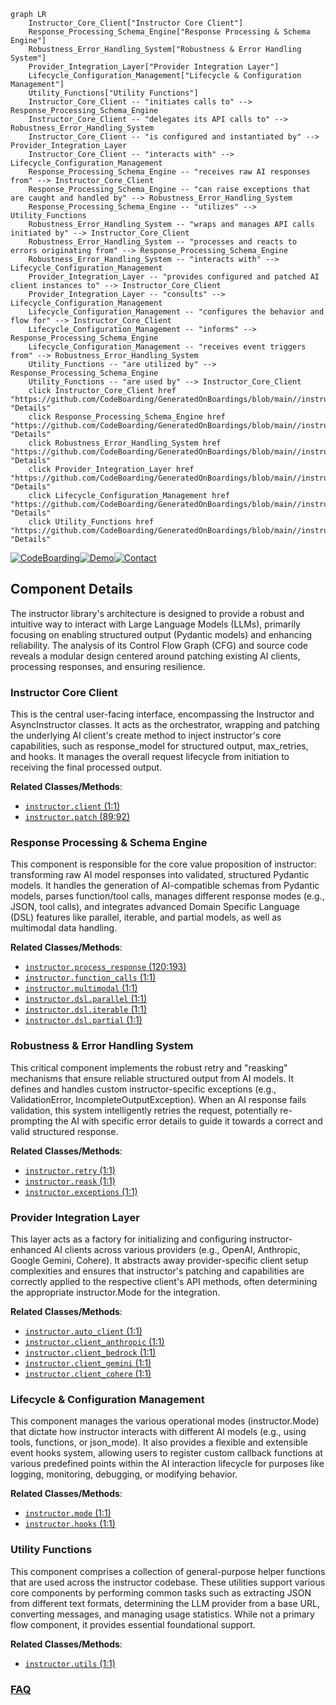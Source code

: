 ```mermaid
graph LR
    Instructor_Core_Client["Instructor Core Client"]
    Response_Processing_Schema_Engine["Response Processing & Schema Engine"]
    Robustness_Error_Handling_System["Robustness & Error Handling System"]
    Provider_Integration_Layer["Provider Integration Layer"]
    Lifecycle_Configuration_Management["Lifecycle & Configuration Management"]
    Utility_Functions["Utility Functions"]
    Instructor_Core_Client -- "initiates calls to" --> Response_Processing_Schema_Engine
    Instructor_Core_Client -- "delegates its API calls to" --> Robustness_Error_Handling_System
    Instructor_Core_Client -- "is configured and instantiated by" --> Provider_Integration_Layer
    Instructor_Core_Client -- "interacts with" --> Lifecycle_Configuration_Management
    Response_Processing_Schema_Engine -- "receives raw AI responses from" --> Instructor_Core_Client
    Response_Processing_Schema_Engine -- "can raise exceptions that are caught and handled by" --> Robustness_Error_Handling_System
    Response_Processing_Schema_Engine -- "utilizes" --> Utility_Functions
    Robustness_Error_Handling_System -- "wraps and manages API calls initiated by" --> Instructor_Core_Client
    Robustness_Error_Handling_System -- "processes and reacts to errors originating from" --> Response_Processing_Schema_Engine
    Robustness_Error_Handling_System -- "interacts with" --> Lifecycle_Configuration_Management
    Provider_Integration_Layer -- "provides configured and patched AI client instances to" --> Instructor_Core_Client
    Provider_Integration_Layer -- "consults" --> Lifecycle_Configuration_Management
    Lifecycle_Configuration_Management -- "configures the behavior and flow for" --> Instructor_Core_Client
    Lifecycle_Configuration_Management -- "informs" --> Response_Processing_Schema_Engine
    Lifecycle_Configuration_Management -- "receives event triggers from" --> Robustness_Error_Handling_System
    Utility_Functions -- "are utilized by" --> Response_Processing_Schema_Engine
    Utility_Functions -- "are used by" --> Instructor_Core_Client
    click Instructor_Core_Client href "https://github.com/CodeBoarding/GeneratedOnBoardings/blob/main//instructor/Instructor_Core_Client.md" "Details"
    click Response_Processing_Schema_Engine href "https://github.com/CodeBoarding/GeneratedOnBoardings/blob/main//instructor/Response_Processing_Schema_Engine.md" "Details"
    click Robustness_Error_Handling_System href "https://github.com/CodeBoarding/GeneratedOnBoardings/blob/main//instructor/Robustness_Error_Handling_System.md" "Details"
    click Provider_Integration_Layer href "https://github.com/CodeBoarding/GeneratedOnBoardings/blob/main//instructor/Provider_Integration_Layer.md" "Details"
    click Lifecycle_Configuration_Management href "https://github.com/CodeBoarding/GeneratedOnBoardings/blob/main//instructor/Lifecycle_Configuration_Management.md" "Details"
    click Utility_Functions href "https://github.com/CodeBoarding/GeneratedOnBoardings/blob/main//instructor/Utility_Functions.md" "Details"
```
[![CodeBoarding](https://img.shields.io/badge/Generated%20by-CodeBoarding-9cf?style=flat-square)](https://github.com/CodeBoarding/CodeBoarding)[![Demo](https://img.shields.io/badge/Try%20our-Demo-blue?style=flat-square)](https://www.codeboarding.org/demo)[![Contact](https://img.shields.io/badge/Contact%20us%20-%20contact@codeboarding.org-lightgrey?style=flat-square)](mailto:contact@codeboarding.org)

## Component Details

The instructor library's architecture is designed to provide a robust and intuitive way to interact with Large Language Models (LLMs), primarily focusing on enabling structured output (Pydantic models) and enhancing reliability. The analysis of its Control Flow Graph (CFG) and source code reveals a modular design centered around patching existing AI clients, processing responses, and ensuring resilience.

### Instructor Core Client
This is the central user-facing interface, encompassing the Instructor and AsyncInstructor classes. It acts as the orchestrator, wrapping and patching the underlying AI client's create method to inject instructor's core capabilities, such as response_model for structured output, max_retries, and hooks. It manages the overall request lifecycle from initiation to receiving the final processed output.


**Related Classes/Methods**:

- <a href="https://github.com/567-labs/instructor/blob/master/instructor/client.py#L1-L1" target="_blank" rel="noopener noreferrer">`instructor.client` (1:1)</a>
- <a href="https://github.com/567-labs/instructor/blob/master/instructor/patch.py#L89-L92" target="_blank" rel="noopener noreferrer">`instructor.patch` (89:92)</a>


### Response Processing & Schema Engine
This component is responsible for the core value proposition of instructor: transforming raw AI model responses into validated, structured Pydantic models. It handles the generation of AI-compatible schemas from Pydantic models, parses function/tool calls, manages different response modes (e.g., JSON, tool calls), and integrates advanced Domain Specific Language (DSL) features like parallel, iterable, and partial models, as well as multimodal data handling.


**Related Classes/Methods**:

- <a href="https://github.com/567-labs/instructor/blob/master/instructor/process_response.py#L120-L193" target="_blank" rel="noopener noreferrer">`instructor.process_response` (120:193)</a>
- <a href="https://github.com/567-labs/instructor/blob/master/instructor/function_calls.py#L1-L1" target="_blank" rel="noopener noreferrer">`instructor.function_calls` (1:1)</a>
- <a href="https://github.com/567-labs/instructor/blob/master/instructor/multimodal.py#L1-L1" target="_blank" rel="noopener noreferrer">`instructor.multimodal` (1:1)</a>
- <a href="https://github.com/567-labs/instructor/blob/master/instructor/dsl/parallel.py#L1-L1" target="_blank" rel="noopener noreferrer">`instructor.dsl.parallel` (1:1)</a>
- <a href="https://github.com/567-labs/instructor/blob/master/instructor/dsl/iterable.py#L1-L1" target="_blank" rel="noopener noreferrer">`instructor.dsl.iterable` (1:1)</a>
- <a href="https://github.com/567-labs/instructor/blob/master/instructor/dsl/partial.py#L1-L1" target="_blank" rel="noopener noreferrer">`instructor.dsl.partial` (1:1)</a>


### Robustness & Error Handling System
This critical component implements the robust retry and "reasking" mechanisms that ensure reliable structured output from AI models. It defines and handles custom instructor-specific exceptions (e.g., ValidationError, IncompleteOutputException). When an AI response fails validation, this system intelligently retries the request, potentially re-prompting the AI with specific error details to guide it towards a correct and valid structured response.


**Related Classes/Methods**:

- <a href="https://github.com/567-labs/instructor/blob/master/instructor/retry.py#L1-L1" target="_blank" rel="noopener noreferrer">`instructor.retry` (1:1)</a>
- <a href="https://github.com/567-labs/instructor/blob/master/instructor/reask.py#L1-L1" target="_blank" rel="noopener noreferrer">`instructor.reask` (1:1)</a>
- <a href="https://github.com/567-labs/instructor/blob/master/instructor/exceptions.py#L1-L1" target="_blank" rel="noopener noreferrer">`instructor.exceptions` (1:1)</a>


### Provider Integration Layer
This layer acts as a factory for initializing and configuring instructor-enhanced AI clients across various providers (e.g., OpenAI, Anthropic, Google Gemini, Cohere). It abstracts away provider-specific client setup complexities and ensures that instructor's patching and capabilities are correctly applied to the respective client's API methods, often determining the appropriate instructor.Mode for the integration.


**Related Classes/Methods**:

- <a href="https://github.com/567-labs/instructor/blob/master/instructor/auto_client.py#L1-L1" target="_blank" rel="noopener noreferrer">`instructor.auto_client` (1:1)</a>
- <a href="https://github.com/567-labs/instructor/blob/master/instructor/client_anthropic.py#L1-L1" target="_blank" rel="noopener noreferrer">`instructor.client_anthropic` (1:1)</a>
- <a href="https://github.com/567-labs/instructor/blob/master/instructor/client_bedrock.py#L1-L1" target="_blank" rel="noopener noreferrer">`instructor.client_bedrock` (1:1)</a>
- <a href="https://github.com/567-labs/instructor/blob/master/instructor/client_gemini.py#L1-L1" target="_blank" rel="noopener noreferrer">`instructor.client_gemini` (1:1)</a>
- <a href="https://github.com/567-labs/instructor/blob/master/instructor/client_cohere.py#L1-L1" target="_blank" rel="noopener noreferrer">`instructor.client_cohere` (1:1)</a>


### Lifecycle & Configuration Management
This component manages the various operational modes (instructor.Mode) that dictate how instructor interacts with different AI models (e.g., using tools, functions, or json_mode). It also provides a flexible and extensible event hooks system, allowing users to register custom callback functions at various predefined points within the AI interaction lifecycle for purposes like logging, monitoring, debugging, or modifying behavior.


**Related Classes/Methods**:

- <a href="https://github.com/567-labs/instructor/blob/master/instructor/mode.py#L1-L1" target="_blank" rel="noopener noreferrer">`instructor.mode` (1:1)</a>
- <a href="https://github.com/567-labs/instructor/blob/master/instructor/hooks.py#L1-L1" target="_blank" rel="noopener noreferrer">`instructor.hooks` (1:1)</a>


### Utility Functions
This component comprises a collection of general-purpose helper functions that are used across the instructor codebase. These utilities support various core components by performing common tasks such as extracting JSON from different text formats, determining the LLM provider from a base URL, converting messages, and managing usage statistics. While not a primary flow component, it provides essential foundational support.


**Related Classes/Methods**:

- <a href="https://github.com/567-labs/instructor/blob/master/instructor/utils.py#L1-L1" target="_blank" rel="noopener noreferrer">`instructor.utils` (1:1)</a>




### [FAQ](https://github.com/CodeBoarding/GeneratedOnBoardings/tree/main?tab=readme-ov-file#faq)